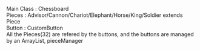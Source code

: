 Main Class : Chessboard  
Pieces : Advisor/Cannon/Chariot/Elephant/Horse/King/Soldier extends Piece  
Button : CustomButton  
All the Pieces(32) are refered by the buttons, and the buttons are managed by an ArrayList, pieceManager  
